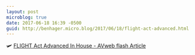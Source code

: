 ```yaml
---
layout: post
microblog: true
date: 2017-06-18 16:39 -0500
guid: http://benhager.micro.blog/2017/06/18/flight-act-advanced.html
---
```

🛩 [FLIGHT Act Advanced In House - AVweb flash Article](https://www.avweb.com/avwebflash/news/FLIGHT-Act-Advanced-in-House-229149-1.html)
